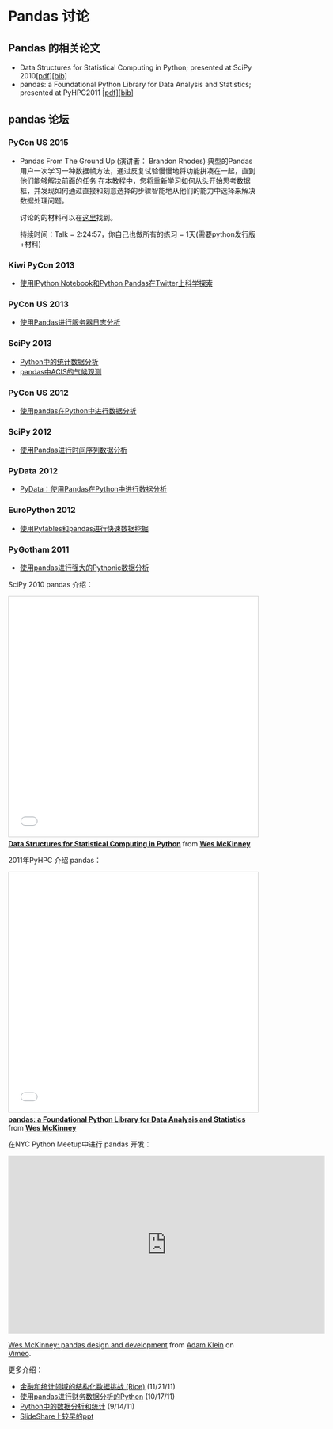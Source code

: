 # Pandas 讨论

## Pandas 的相关论文

- Data Structures for Statistical Computing in Python; presented at SciPy 2010[[pdf]](http://jarrodmillman.com/scipy2010/pdfs/mckinney.pdf)[[bib]](http://pandas.pydata.org/_downloads/reference_data_structures.bib)
- pandas: a Foundational Python Library for Data Analysis and Statistics; presented at PyHPC2011 [[pdf]](https://www.scribd.com/doc/71048089/pandas-a-Foundational-Python-Library-for-Data-Analysis-and-Statistics)[[bib]](http://pandas.pydata.org/_downloads/reference_foundational_library.bib)

## pandas 论坛

### PyCon US 2015

- Pandas From The Ground Up (演讲者： Brandon Rhodes)
    典型的Pandas用户一次学习一种数据帧方法，通过反复试验慢慢地将功能拼凑在一起，直到他们能够解决前面的任务 在本教程中，您将重新学习如何从头开始思考数据框，并发现如何通过直接和刻意选择的步骤智能地从他们的能力中选择来解决数据处理问题。
    
    讨论的的材料可以在[这里](https://github.com/brandon-rhodes/pycon-pandas-tutorial)找到。
    
    持续时间：Talk = 2:24:57，你自己也做所有的练习 = 1天(需要python发行版+材料)

### Kiwi PyCon 2013

- [使用IPython Notebook和Python Pandas在Twitter上科学探索](http://pyvideo.org/video/2443/exploring-science-on-twitter-with-ipython-noteboo-)

### PyCon US 2013

- [使用Pandas进行服务器日志分析](http://pyvideo.org/video/1745/server-log-analysis-with-pandas-0)

### SciPy 2013

- [Python中的统计数据分析](http://pyvideo.org/video/2063/statistical-data-analysis-in-python-scipy2013-tu-6)
- [pandas中ACIS的气候观测](http://pyvideo.org/video/1982/climate-observations-from-acis-in-pandas-scipy-2)

### PyCon US 2012

- [使用pandas在Python中进行数据分析](http://pyvideo.org/video/1982/climate-observations-from-acis-in-pandas-scipy-2)

### SciPy 2012

- [使用Pandas进行时间序列数据分析](http://pyvideo.org/video/611/data-analysis-in-python-with-pandas)

### PyData 2012

- [PyData：使用Pandas在Python中进行数据分析](http://pyvideo.org/video/970/pydata-data-analysis-in-python-with-pandas)

### EuroPython 2012

- [使用Pytables和pandas进行快速数据挖掘](http://pyvideo.org/video/1255/fast-data-mining-with-pytables-and-pandas)

### PyGotham 2011

- [使用pandas进行强大的Pythonic数据分析](http://pyvideo.org/video/487/pygotham-2011--powerful-pythonic-data-analysis-us)

SciPy 2010 pandas 介绍：

<iframe src="//www.slideshare.net/slideshow/embed_code/key/BCN6Qeo0KC26ol" width="595" height="485" frameborder="0" marginwidth="0" marginheight="0" scrolling="no" style="border:1px solid #CCC; border-width:1px; margin-bottom:5px; max-width: 100%;" allowfullscreen> </iframe> <div style="margin-bottom:5px"> <strong> <a href="//www.slideshare.net/wesm/data-structures-for-statistical-computing-in-python" title="Data Structures for Statistical Computing in Python" target="_blank">Data Structures for Statistical Computing in Python</a> </strong> from <strong><a href="https://www.slideshare.net/wesm" target="_blank">Wes McKinney</a></strong> </div>

2011年PyHPC 介绍 pandas：

<iframe src="//www.slideshare.net/slideshow/embed_code/key/4BpC26SboWX2xM" width="595" height="485" frameborder="0" marginwidth="0" marginheight="0" scrolling="no" style="border:1px solid #CCC; border-width:1px; margin-bottom:5px; max-width: 100%;" allowfullscreen> </iframe> <div style="margin-bottom:5px"> <strong> <a href="//www.slideshare.net/wesm/pandas-a-foundational-python-library-for-data-analysis-and-statistics" title="pandas: a Foundational Python Library for Data Analysis and Statistics" target="_blank">pandas: a Foundational Python Library for Data Analysis and Statistics</a> </strong> from <strong><a href="https://www.slideshare.net/wesm" target="_blank">Wes McKinney</a></strong> </div>

在NYC Python Meetup中进行 pandas 开发：

<iframe src="https://player.vimeo.com/video/35090565" width="640" height="360" frameborder="0" webkitallowfullscreen mozallowfullscreen allowfullscreen></iframe>
<p><a href="https://vimeo.com/35090565">Wes McKinney: pandas design and development</a> from <a href="https://vimeo.com/user10017831">Adam Klein</a> on <a href="https://vimeo.com">Vimeo</a>.</p>

更多介绍：

- [金融和统计领域的结构化数据挑战 (Rice)](https://www.slideshare.net/wesm/structured-data-challenges-in-finance-and-statistics) (11/21/11)
- [使用pandas进行财务数据分析的Python](https://www.slideshare.net/wesm/python-for-financial-data-analysis-with-pandas) (10/17/11)
- [Python中的数据分析和统计](https://www.slideshare.net/wesm/data-analysis-and-statistics-in-python-using-pandas-and-statsmodels) (9/14/11)
- [SlideShare上较早的ppt](https://www.slideshare.net/wesm)